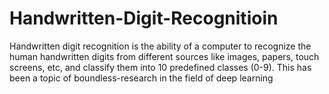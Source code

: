 # Handwritten-Digit-Recognitioin
Handwritten digit recognition is the ability of a computer to recognize the human handwritten digits from different sources like images, papers, touch screens, etc, and classify them into 10 predefined classes (0-9). This has been a topic of boundless-research in the field of deep learning
